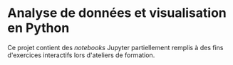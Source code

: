 # Analyse de données et visualisation en Python

Ce projet contient des *notebooks* Jupyter partiellement remplis à des fins
d'exercices interactifs lors d'ateliers de formation.
